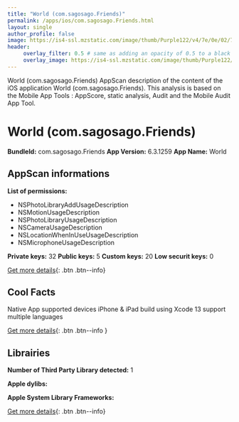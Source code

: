 ```yaml
---
title: "World (com.sagosago.Friends)"
permalink: /apps/ios/com.sagosago.Friends.html
layout: single
author_profile: false
image: https://is4-ssl.mzstatic.com/image/thumb/Purple122/v4/7e/0e/02/7e0e025d-d32a-39b4-b23d-9446124c0c72/AppIcon-0-0-1x_U007emarketing-0-0-0-6-0-0-sRGB-0-0-0-GLES2_U002c0-512MB-85-220-0-0.png/512x512bb.jpg
header: 
     overlay_filter: 0.5 # same as adding an opacity of 0.5 to a black background
     overlay_image: https://is4-ssl.mzstatic.com/image/thumb/Purple122/v4/7e/0e/02/7e0e025d-d32a-39b4-b23d-9446124c0c72/AppIcon-0-0-1x_U007emarketing-0-0-0-6-0-0-sRGB-0-0-0-GLES2_U002c0-512MB-85-220-0-0.png/512x512bb.jpg
---
```

World (com.sagosago.Friends) AppScan description of the content of the iOS application World (com.sagosago.Friends). This analysis is based on the Mobile App Tools : AppScore, static analysis, Audit and the Mobile Audit App Tool.

# World (com.sagosago.Friends)

**BundleId:** com.sagosago.Friends
**App Version:** 6.3.1259
**App Name:** World


## AppScan informations 

**List of permissions:** 
- NSPhotoLibraryAddUsageDescription
- NSMotionUsageDescription
- NSPhotoLibraryUsageDescription
- NSCameraUsageDescription
- NSLocationWhenInUseUsageDescription
- NSMicrophoneUsageDescription
  
  
**Private keys:** 32
**Public keys:** 5
**Custom keys:** 20
**Low securit keys:** 0
  
[Get more details](/pricing.html){: .btn .btn--info}

## Cool Facts

Native App
supported devices iPhone & iPad
build using Xcode 13
support multiple languages
  
[Get more details](/pricing.html){: .btn .btn--info }

## Librairies 
**Number of Third Party Library detected:** 1


**Apple dylibs:**


**Apple System Library Frameworks:**


  
[Get more details](/pricing.html){: .btn .btn--info}

